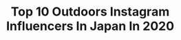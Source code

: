 ---
title: Top 10 Outdoors Instagram Influencers In Japan In 2020
description: >-
  Find top outdoors Instagram influencers in Japan in 2020. Most popular hashtags: #outdoors #relax #beach #instagood.
platform: Instagram
profiles:
  - username: "kasemaru.good.old.days"
    fullname: >-
      kasemaru
    location: "Japan"
    followers: 17209
    engagement: 938
    commentsToLikes: 0.024016
    id: ck0w6vq29ahqt0i19u6svyvbg
    verified: false
    hashtags: "#campzine, #trekking, #happymum, #treephotography"
  - username: "mh_alexandra"
    fullname: >-
      𝑨𝒍𝒆𝒙𝒂𝒏𝒅𝒓𝒂
    location: "Japan"
    followers: 6272
    engagement: 863
    commentsToLikes: 0.090149
    id: ck9wozpkw76ir0j78vqeli40r
    verified: false
    hashtags: "#cute, #laughter, #houseparty, #recipe"
  - username: "debbieontheroad"
    fullname: >-
      GoPro | Travel | Underwater 💎
    location: "Japan"
    followers: 15067
    engagement: 477
    commentsToLikes: 0.117757
    id: ckap59a57aqp50i78qbn0yvmv
    verified: false
    hashtags: "#scubadiving, #underwaterworld, #wisdom, #pensieri"
  - username: "johnyeo5561"
    fullname: >-
      John Yeo
    location: "Japan"
    followers: 8850
    engagement: 1604
    commentsToLikes: 0.020017
    id: ck55ptkzbbcls0i11le42phwy
    verified: false
    hashtags: "#mazdared, #vietnamtravel, #sixpacks, #cabincrewdays"
  - username: "momojuicypeach"
    fullname: >-
      MIDORI❤︎
    location: "Japan"
    followers: 10707
    engagement: 525
    commentsToLikes: 0.049736
    id: ck5hia0jfcf8e0i113u84sjzl
    verified: false
    hashtags: "#love, #wanderlust, #outdoors, #mtfuji"
  - username: "ltietjens"
    fullname: >-
      Lotta 🇸🇪 Sweden / ❤️
    location: "Japan"
    followers: 2350
    engagement: 3391
    commentsToLikes: 0.235456
    id: ckap4p6xj895u0i78odjnbbz2
    verified: false
    hashtags: "#orchidea, #rapsfa, #fiftyshades, #instasunset"
  - username: "jerometraveller"
    fullname: >-
      JÉRÔME • NYC • Spiderman 🕷
    location: "Japan"
    followers: 24931
    engagement: 666
    commentsToLikes: 0.073594
    id: ck0w2ijneojfo0i1994eoyr3c
    verified: false
    hashtags: "#glow, #discovertokyo, #hotel, #torreeiffel"
  - username: "saayaai"
    fullname: >-
      Saaya
    location: "Japan"
    followers: 7192
    engagement: 1570
    commentsToLikes: 0.023084
    id: ck9wf6t2qnfsl0j78qo8pyz7l
    verified: false
    hashtags: "#outdoorlifestyle, #woodcraft, #outdoorlife, #mountainscape"
  - username: "planetx44"
    fullname: >-
      𝕠𝕙𝕥𝕒𝕜𝕖✿𝘀𝗵𝗶𝘇𝘂𝗼𝗸𝗮🍵
    location: "Japan"
    followers: 14587
    engagement: 896
    commentsToLikes: 0.048920
    id: ck5hnjegrnvqh0i11w2k8e9nk
    verified: false
    hashtags: "#numa, #adobepartner, #meetsurugabay, #lightroomweek"
  - username: "honor_valencia"
    fullname: >-
      Honor Valencia
    location: "Japan"
    followers: 65225
    engagement: 46
    commentsToLikes: 0.137834
    id: ck0ucp8ushfjp0i19l6oikwb3
    verified: false
    hashtags: "#warmup, #calisthenics, #corestrengthening, #hydrogenwater"
---